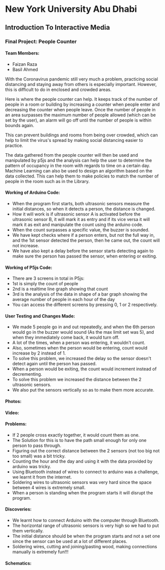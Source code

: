 # New York University Abu Dhabi
## Introduction To Interactive Media
### Final Project: People Counter

#### Team Members:
- Faizan Raza
- Basil Ahmed

With the Coronavirus pandemic still very much a problem, practicing social distancing and staying away from others is especially important. However, this is difficult to do in enclosed and crowded areas.

Here is where the people counter can help. It keeps track of the number of people in a room or building by increasing a counter when people enter and decreasing the counter when people leave. Once the number of people in an area surpasses the maximum number of people allowed (which can be set by the user), an alarm will go off until the number of people is within bounds again.

This can prevent buildings and rooms from being over crowded, which can help to limit the virus's spread by making social distancing easier to practice.

The data gathered from the people counter will then be used and manipulated by p5js and the analysis can help the user to determine the pattern of occupancy in the room with regards to time on a certain day. Machine Learning can also be used to design an algorithm based on the data collected. This can help them to make policies to match the number of people in the room such as in the Library.

#### Working of Arduino Code:
- When the program first starts, both ultrasonic sensors measure the initial distances, so when it detects a person, the distance is changed.
- How it will work is if ultrasonic sensor A is activated before the ultrasonic sensor B, it will mark it as entry and if its vice versa it will mark it as exit and manipulate the count using the arduino code.
- When the count surpasses a specific value, the buzzer is sounded.
- We have kept checks where if a person enters, but not the full way in, and the 1st sensor detected the person, then he came out, the count will not increase.
- We have also kept a delay before the sensor starts detecting again to make sure the person has passed the sensor, when entering or exiting.

#### Working of P5js Code:
- There are 3 screens in total in P5js: 
- 1st is simply the count of people 
- 2nd is a realtime line graph showing that count
- 3rd is the analysis of the data in shape of a bar graph showing the average number of people in each hour of the day
- You can access the different screens by pressing 0, 1 or 2 respectively.

#### User Testing and Changes Made:
- We made 5 people go in and out repeatedly, and when the 6th person would go in the buzzer would sound (As the max limit set was 5), and when they immediately come back, it would turn off.
- A lot of the times, when a person was entering, it wouldn't count.
- Also, sometimes when the person would be entering, count would increase by 2 instead of 1.
- To solve this problem, we increased the delay so the sensor doesn't detect again until the person has passed.
- When a person would be exiting, the count would increment instead of decrementing.
- To solve this problem we increased the distance between the 2 ultrasonic sensors.
- We also put the sensors vertically so as to make them more accurate.

#### Photos:

#### Video:

#### Problems:
- If 2 people cross exactly together, it would count them as one.
- The Solution for this is to have the path small enough for only one person to pass through.
- Figuring out the correct distance between the 2 sensors (not too big not too small) was a bit tricky.
- Counting the hour and the day and using it with the data provided by arduino was tricky.
- Using Bluetooth instead of wires to connect to arduino was a challenge, we learnt it from the internet.
- Soldering wires to ultrasonic sensors was very hard since the space between 4 wires is extremely small.
- When a person is standing when the program starts it will disrupt the program.

#### Discoveries:
- We learnt how to connect Arduino with the computer through Bluetooth.
- The horizontal range of ultrasonic sensors is very high so we had to put them vertically.
- The initial distance should be when the program starts and not a set one since the sensor can be used at a lot of different places.
- Soldering wires, cutting and joining/pasting wood, making connections manually is extremely fun!!!

#### Schematics:
